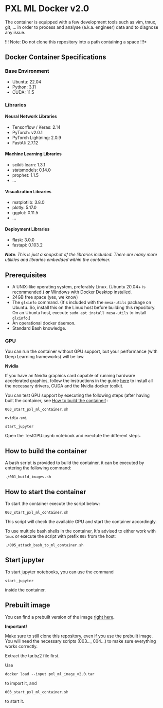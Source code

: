 # PXL ML Docker v2.0
The container is equipped with a few development tools such as vim, tmux, git,
... in order to process and analyse (a.k.a. engineer) data and to diagnose any
issue.

!!! Note: Do not clone this repository into a path containing a space !!!*

## Docker Container Specifications

### Base Environment

- Ubuntu: 22.04
- Python: 3.11
- CUDA: 11.5

### Libraries

#### Neural Network Libraries

- Tensorflow / Keras: 2.14
- PyTorch: v2.0.1
- PyTorch Lightning: 2.0.9
- FastAI: 2.7.12

#### Machine Learning Libraries

- scikit-learn: 1.3.1
- statsmodels: 0.14.0
- prophet: 1.1.5
- ...

#### Visualization Libraries

- matplotlib: 3.8.0
- plotly: 5.17.0
- ggplot: 0.11.5
- ...

#### Deployment Libraries

- flask: 3.0.0
- fastapi: 0.103.2

_**Note**: This is just a snapshot of the libraries included. There are many more utilities and libraries embedded within the container._


## Prerequisites
* A UNIX-like operating system, preferably Linux. (Ubuntu 20.04+ is recommended.) **or** Windows with Docker Desktop installed.
* 24GB free space (yes, we know)
* The `glxinfo` command. (It's included with the `mesa-utils` package on Ubuntu. So, install this on the Linux host before building this repository. On an Ubuntu host, execute `sudo apt install mesa-utils` to install `glxinfo`.)
* An operational docker daemon.
* Standard Bash knowledge.

### GPU
You can run the container without GPU support, but your performance (with Deep Learning frameworks) will be low.

**Nvidia**

If you have an Nvidia graphics card capable of running hardware accelerated graphics, follow the instructions in the guide [here](CUDA%20Installation) to install all the necessary drivers, CUDA and the Nvidia docker toolkit. 

You can test GPU support by executing the following steps (after having built the container, see [How to build the container](https://github.com/PXLAIRobotics/PXL_ML_Docker_v2.0/tree/main#how-to-build-the-container)):

```
003_start_pxl_ml_container.sh
```

```
nvidia-smi
```

```
start_jupyter
```

Open the TestGPU.ipynb notebook and exectute the different steps.
 
## How to build the container
A bash script is provided to build the container, it can be executed by entering
the following command:

```
./001_build_images.sh
```

## How to start the container
To start the container execute the script below:

```
003_start_pxl_ml_container.sh
```
This script will check the available GPU and start the container accordingly.

To use multiple bash shells in the container, It's advised to either work with
`tmux` or execute the script with prefix `005` from the host:

```
./005_attach_bash_to_ml_container.sh
```

## Start jupyter
To start jupyter notebooks, you can use the command
```
start_jupyter
```
inside the container.

## Prebuilt image
You can find a prebuilt version of the image [right here](TBD).

**Important!** 

Make sure to still clone this repository, even if you use the prebuilt image. You will need the necessary scripts (003..., 004...) to make sure everything works correctly.

Extract the tar.bz2 file first.

Use 
```
docker load --input pxl_ml_image_v2.0.tar
```
to import it, and

```
003_start_pxl_ml_container.sh
```

to start it.
